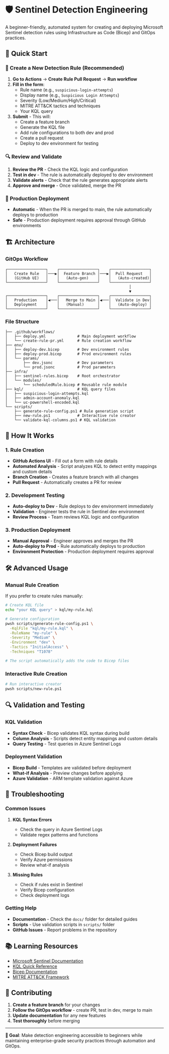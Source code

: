 # 🛡️ Sentinel Detection Engineering

A beginner-friendly, automated system for creating and deploying Microsoft Sentinel detection rules using Infrastructure as Code (Bicep) and GitOps practices.

## 🎯 Quick Start

### 🚀 Create a New Detection Rule (Recommended)

1. **Go to Actions** → **Create Rule Pull Request** → **Run workflow**
2. **Fill in the form**:
   - Rule name (e.g., `suspicious-login-attempts`)
   - Display name (e.g., `Suspicious Login Attempts`)
   - Severity (Low/Medium/High/Critical)
   - MITRE ATT&CK tactics and techniques
   - Your KQL query
3. **Submit** - This will:
   - Create a feature branch
   - Generate the KQL file
   - Add rule configurations to both dev and prod
   - Create a pull request
   - Deploy to dev environment for testing

### 🔍 Review and Validate

1. **Review the PR** - Check the KQL logic and configuration
2. **Test in dev** - The rule is automatically deployed to dev environment
3. **Validate alerts** - Check that the rule generates appropriate alerts
4. **Approve and merge** - Once validated, merge the PR

### 🚀 Production Deployment

- **Automatic** - When the PR is merged to main, the rule automatically deploys to production
- **Safe** - Production deployment requires approval through GitHub environments

## 🏗️ Architecture

### GitOps Workflow

```
┌─────────────────┐    ┌─────────────────┐    ┌─────────────────┐
│   Create Rule   │───▶│  Feature Branch │───▶│  Pull Request   │
│   (GitHub UI)   │    │   (Auto-gen)    │    │   (Auto-created)│
└─────────────────┘    └─────────────────┘    └─────────────────┘
                                                       │
                                                       ▼
┌─────────────────┐    ┌─────────────────┐    ┌─────────────────┐
│   Production    │◀───│   Merge to Main │◀───│  Validate in Dev│
│   Deployment    │    │   (Manual)      │    │   (Auto-deploy) │
└─────────────────┘    └─────────────────┘    └─────────────────┘
```

### File Structure

```
├── .github/workflows/
│   ├── deploy.yml              # Main deployment workflow
│   └── create-rule-pr.yml      # Rule creation workflow
├── env/
│   ├── deploy-dev.bicep        # Dev environment rules
│   ├── deploy-prod.bicep       # Prod environment rules
│   └── params/
│       ├── dev.jsonc           # Dev parameters
│       └── prod.jsonc          # Prod parameters
├── infra/
│   ├── sentinel-rules.bicep    # Root orchestrator
│   └── modules/
│       └── scheduledRule.bicep # Reusable rule module
├── kql/                        # KQL query files
│   ├── suspicious-login-attempts.kql
│   ├── admin-account-anomaly.kql
│   └── uc-powershell-encoded.kql
└── scripts/
    ├── generate-rule-config.ps1 # Rule generation script
    ├── new-rule.ps1            # Interactive rule creator
    └── validate-kql-columns.ps1 # KQL validation
```

## 🔧 How It Works

### 1. Rule Creation
- **GitHub Actions UI** - Fill out a form with rule details
- **Automated Analysis** - Script analyzes KQL to detect entity mappings and custom details
- **Branch Creation** - Creates a feature branch with all changes
- **Pull Request** - Automatically creates a PR for review

### 2. Development Testing
- **Auto-deploy to Dev** - Rule deploys to dev environment immediately
- **Validation** - Engineer tests the rule in Sentinel dev environment
- **Review Process** - Team reviews KQL logic and configuration

### 3. Production Deployment
- **Manual Approval** - Engineer approves and merges the PR
- **Auto-deploy to Prod** - Rule automatically deploys to production
- **Environment Protection** - Production deployment requires approval

## 🛠️ Advanced Usage

### Manual Rule Creation

If you prefer to create rules manually:

```bash
# Create KQL file
echo "your KQL query" > kql/my-rule.kql

# Generate configuration
pwsh scripts/generate-rule-config.ps1 \
  -KqlFile "kql/my-rule.kql" \
  -RuleName "my-rule" \
  -Severity "Medium" \
  -Environment "dev" \
  -Tactics "InitialAccess" \
  -Techniques "T1078"

# The script automatically adds the code to Bicep files
```

### Interactive Rule Creation

```bash
# Run interactive creator
pwsh scripts/new-rule.ps1
```

## 🔍 Validation and Testing

### KQL Validation
- **Syntax Check** - Bicep validates KQL syntax during build
- **Column Analysis** - Scripts detect entity mappings and custom details
- **Query Testing** - Test queries in Azure Sentinel Logs

### Deployment Validation
- **Bicep Build** - Templates are validated before deployment
- **What-if Analysis** - Preview changes before applying
- **Azure Validation** - ARM template validation against Azure

## 🚨 Troubleshooting

### Common Issues

1. **KQL Syntax Errors**
   - Check the query in Azure Sentinel Logs
   - Validate regex patterns and functions

2. **Deployment Failures**
   - Check Bicep build output
   - Verify Azure permissions
   - Review what-if analysis

3. **Missing Rules**
   - Check if rules exist in Sentinel
   - Verify Bicep configuration
   - Check deployment logs

### Getting Help

- **Documentation** - Check the `docs/` folder for detailed guides
- **Scripts** - Use validation scripts in `scripts/` folder
- **GitHub Issues** - Report problems in the repository

## 📚 Learning Resources

- [Microsoft Sentinel Documentation](https://docs.microsoft.com/en-us/azure/sentinel/)
- [KQL Quick Reference](https://docs.microsoft.com/en-us/azure/data-explorer/kql-quick-reference)
- [Bicep Documentation](https://docs.microsoft.com/en-us/azure/azure-resource-manager/bicep/)
- [MITRE ATT&CK Framework](https://attack.mitre.org/)

## 🤝 Contributing

1. **Create a feature branch** for your changes
2. **Follow the GitOps workflow** - create PR, test in dev, merge to main
3. **Update documentation** for any new features
4. **Test thoroughly** before merging

---

**🎯 Goal**: Make detection engineering accessible to beginners while maintaining enterprise-grade security practices through automation and GitOps.
